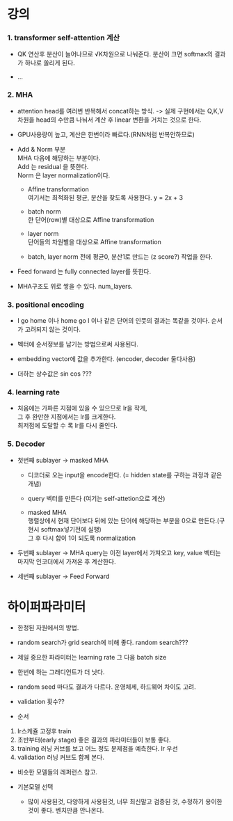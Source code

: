 # 강의 

### 1. transformer self-attention 계산

* QK 연산후 분산이 늘어나므로 √K차원으로 나눠준다. 분산이 크면 softmax의 결과가 하나로 쏠리게 된다.

* ...

### 2. MHA

* attention head를 여러번 반복해서 concat하는 방식. -> 실제 구현에서는 Q,K,V차원을 head의 수만큼 나눠서 계산 후 linear 변환을 거치는 것으로 한다.

* GPU사용량이 높고, 계산은 한번이라 빠르다.(RNN처럼 반복안하므로)

* Add & Norm 부분  
  MHA 다음에 해당하는 부분이다.  
  Add 는 residual 을 뜻한다.  
  Norm 은 layer normalization이다.  
  
  * Affine transformation  
    여기서는 최적화된 평균, 분산을 찾도록 사용한다. y = 2x + 3
  
  * batch norm  
    한 단어(row)별 대상으로 Affine transformation
  
  * layer norm   
    단어들의 차원별을 대상으로 Affine transformation
    
  * batch, layer norm 전에 평균0, 분산1로 만드는 (z score?) 작업을 한다.

* Feed forward 는 fully connected layer를 뜻한다.

* MHA구조도 위로 쌓을 수 있다. num_layers.

### 3. positional encoding

* I go home 이나 home go I 이나 같은 단어의 인풋의 결과는 똑같을 것이다. 순서가 고려되지 않는 것이다.

* 벡터에 순서정보를 남기는 방법으로써 사용된다.

* embedding vector에 값을 추가한다. (encoder, decoder 둘다사용)

* 더하는 상수값은 sin cos ???

### 4. learning rate

* 처음에는 가파른 지점에 있을 수 있으므로 lr을 작게,  
  그 후 완만한 지점에서는 lr를 크게한다.  
  최저점에 도달할 수 록 lr를 다시 줄인다.

### 5. Decoder  

* 첫번째 sublayer -> masked MHA
  * 디코더로 오는 input을 encode한다. (= hidden state를 구하는 과정과 같은 개념)
  
  * query 벡터를 만든다 (여기는 self-attetion으로 계산)  
  
  * masked MHA  
    행렬상에서 현재 단어보다 뒤에 있는 단어에 해당하는 부분을 0으로 만든다.(구현시 softmax넣기전에 실행)  
    그 후 다시 합이 1이 되도록 normalization

* 두번째 sublayer -> MHA
  query는 이전 layer에서 가져오고 key, value 벡터는 마지막 인코더에서 가져온 후 계산한다.

* 세번째 sublayer -> Feed Forward
  
# 하이퍼파라미터

* 한정된 자원에서의 방법.

* random search가 grid search에 비해 좋다. 
  random search???

* 제일 중요한 파라미터는 learning rate
  그 다음 batch size

* 한번에 하는 그래디언트가 더 낫다.
* random seed 마다도 결과가 다르다. 운영체제, 하드웨어 차이도 고려.
* validation 횟수??

* 순서
1. lr스케쥴 고정후 train
2. 초반부터(early stage) 좋은 결과의 파라미터들이 보통 좋다.
3. training 러닝 커브를 보고 어느 정도 문제점을 예측한다. lr 우선
4. validation 러닝 커브도 함께 본다.

* 비슷한 모델들의 레퍼런스 참고. 

* 기본모델 선택
  * 많이 사용된것, 다양하게 사용된것, 너무 최신말고 검증된 것, 수정하기 용이한 것이 좋다.
    벤치만큼 안나온다.
